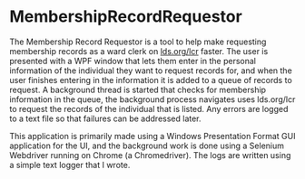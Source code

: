 # MembershipRecordRequestor

The Membership Record Requestor is a tool to help make requesting membership records as a ward clerk on [lds.org/lcr](https://lds.org/lcr) faster.  The user is presented with a WPF window that lets them enter in the personal information of the individual they want to request records for, and when the user finishes entering in the information it is added to a queue of records to request.  A background thread is started that checks for membership information in the queue, the background process navigates uses lds.org/lcr to request the records of the individual that is listed.  Any errors are logged to a text file so that failures can be addressed later.

This application is primarily made using a Windows Presentation Format GUI application for the UI, and the background work is done using a Selenium Webdriver running on Chrome (a Chromedriver).  The logs are written using a simple text logger that I wrote.

